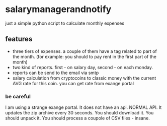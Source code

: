 # salarymanagerandnotify

just a simple python script to calculate monthly expenses

## features
- three tiers of expenses. a couple of them have a tag related to part of the month. (for example: you should to pay rent in the first part of the month)
- two kind of reports. first - on salary day, second - on each monday.
- reports can be send to the email via smtp
- salary calculation from cryptocoins to classic money with the current AVG rate for this coin. you can get rate from exange portal 

### be careful
I am using a strange exange portal. It does not have an api. NORMAL API. It updates the zip archive every 30 seconds. You should download it. You should unpack it. You should process a coupole of CSV files - insane.
